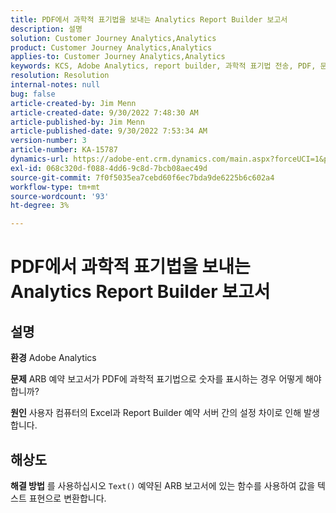 ```yaml
---
title: PDF에서 과학적 표기법을 보내는 Analytics Report Builder 보고서
description: 설명
solution: Customer Journey Analytics,Analytics
product: Customer Journey Analytics,Analytics
applies-to: Customer Journey Analytics,Analytics
keywords: KCS, Adobe Analytics, report builder, 과학적 표기법 전송, PDF, 문제 해결
resolution: Resolution
internal-notes: null
bug: false
article-created-by: Jim Menn
article-created-date: 9/30/2022 7:48:30 AM
article-published-by: Jim Menn
article-published-date: 9/30/2022 7:53:34 AM
version-number: 3
article-number: KA-15787
dynamics-url: https://adobe-ent.crm.dynamics.com/main.aspx?forceUCI=1&pagetype=entityrecord&etn=knowledgearticle&id=04646b45-9440-ed11-9db1-0022480866ad
exl-id: 068c320d-f088-4dd6-9c8d-7bcb08aec49d
source-git-commit: 7f0f5035ea7cebd60f6ec7bda9de6225b6c602a4
workflow-type: tm+mt
source-wordcount: '93'
ht-degree: 3%

---
```


# PDF에서 과학적 표기법을 보내는 Analytics Report Builder 보고서

## 설명


<b>환경</b>
Adobe Analytics

<b>문제</b>
ARB 예약 보고서가 PDF에 과학적 표기법으로 숫자를 표시하는 경우 어떻게 해야 합니까?

<b>원인</b>
사용자 컴퓨터의 Excel과 Report Builder 예약 서버 간의 설정 차이로 인해 발생합니다.


## 해상도


<b>해결 방법</b>
를 사용하십시오 `Text()` 예약된 ARB 보고서에 있는 함수를 사용하여 값을 텍스트 표현으로 변환합니다.
